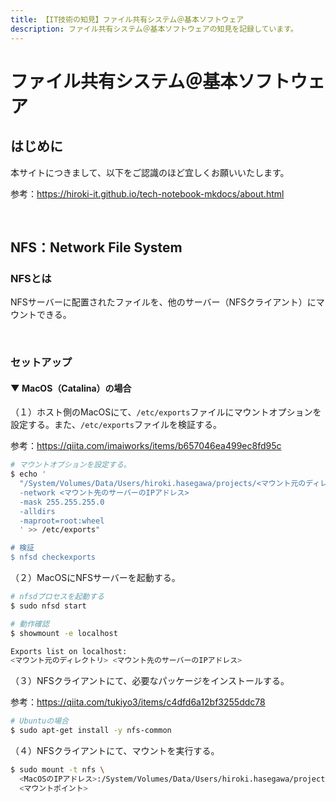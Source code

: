 ```yaml
---
title: 【IT技術の知見】ファイル共有システム＠基本ソフトウェア
description: ファイル共有システム＠基本ソフトウェアの知見を記録しています。
---
```


# ファイル共有システム＠基本ソフトウェア

## はじめに

本サイトにつきまして、以下をご認識のほど宜しくお願いいたします。

参考：https://hiroki-it.github.io/tech-notebook-mkdocs/about.html

<br>

## NFS：Network File System

### NFSとは

NFSサーバーに配置されたファイルを、他のサーバー（NFSクライアント）にマウントできる。

<br>

### セットアップ

#### ▼ MacOS（Catalina）の場合

（１）ホスト側のMacOSにて、```/etc/exports```ファイルにマウントオプションを設定する。また、```/etc/exports```ファイルを検証する。

参考：https://qiita.com/imaiworks/items/b657046ea499ec8fd95c

```bash
# マウントオプションを設定する。
$ echo '
  "/System/Volumes/Data/Users/hiroki.hasegawa/projects/<マウント元のディレクトリ>"
  -network <マウント先のサーバーのIPアドレス>
  -mask 255.255.255.0
  -alldirs
  -maproot=root:wheel
  ' >> /etc/exports"

# 検証
$ nfsd checkexports
```

（２）MacOSにNFSサーバーを起動する。

```bash
# nfsdプロセスを起動する
$ sudo nfsd start

# 動作確認
$ showmount -e localhost

Exports list on localhost:
<マウント元のディレクトリ> <マウント先のサーバーのIPアドレス>
```

（３）NFSクライアントにて、必要なパッケージをインストールする。

参考：https://qiita.com/tukiyo3/items/c4dfd6a12bf3255ddc78

```bash
# Ubuntuの場合
$ sudo apt-get install -y nfs-common
```

（４）NFSクライアントにて、マウントを実行する。

```bash
$ sudo mount -t nfs \
  <MacOSのIPアドレス>:/System/Volumes/Data/Users/hiroki.hasegawa/projects/<マウント元のディレクトリ> \
  <マウントポイント>
```

<br>
